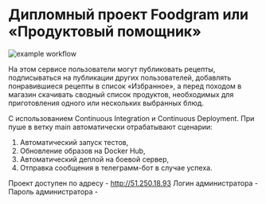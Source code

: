 # Дипломный проект Foodgram или «Продуктовый помощник»
![example workflow](https://github.com/Wit-ol/foodgram-project-react/actions/workflows/main.yml/badge.svg) 

На этом сервисе пользователи могут публиковать рецепты, подписываться на публикации других пользователей, добавлять понравившиеся рецепты в список «Избранное», а перед походом в магазин скачивать сводный список продуктов, необходимых для приготовления одного или нескольких выбранных блюд.

С использованием Continuous Integration и Continuous Deployment.
При пуше в ветку main автоматически отрабатывают сценарии:
1. Автоматический запуск тестов,
2. Обновление образов на Docker Hub,
3. Автоматический деплой на боевой сервер,
4. Отправка сообщения в телеграмм-бот в случае успеха.

Проект доступен по адресу - http://51.250.18.93
Логин администратора - 
Пароль администратора - 

